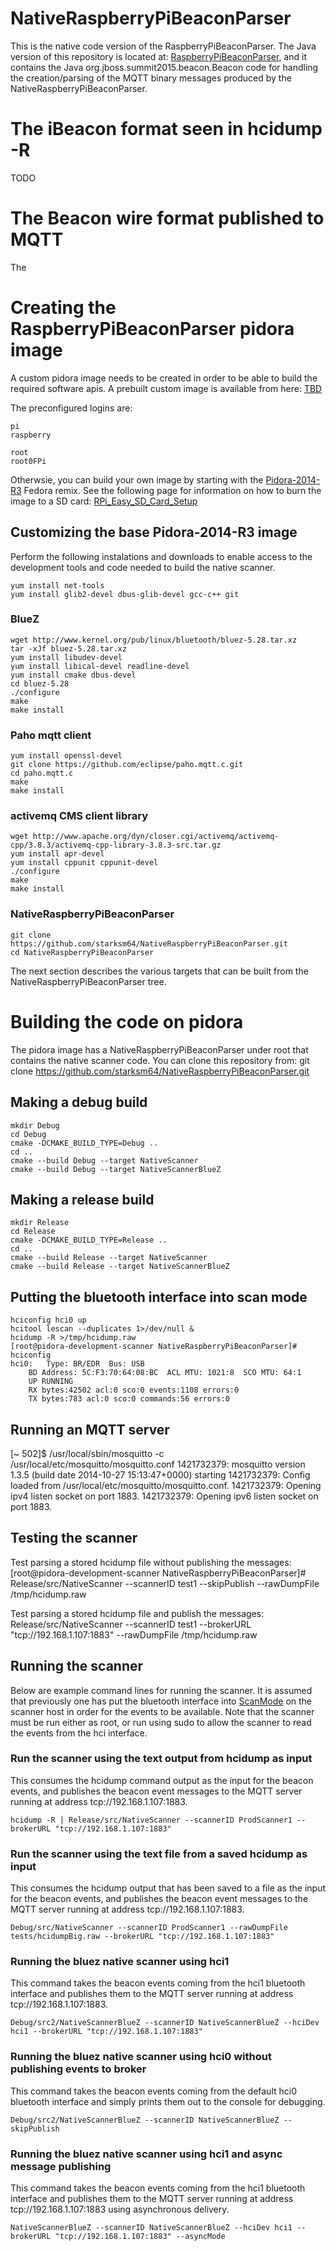 # NativeRaspberryPiBeaconParser
This is the native code version of the RaspberryPiBeaconParser. 
The Java version of this repository is located at: [RaspberryPiBeaconParser](https://github.com/starksm64/RaspberryPiBeaconParser), and it contains the Java org.jboss.summit2015.beacon.Beacon code for handling the creation/parsing of the MQTT binary messages produced by the NativeRaspberryPiBeaconParser.

# The iBeacon format seen in hcidump -R
TODO

# The Beacon wire format published to MQTT
The

# Creating the RaspberryPiBeaconParser pidora image
A custom pidora image needs to be created in order to be able to build the required software apis. A prebuilt custom image is available from here: [TBD]()

The preconfigured logins are:

	pi
	raspberry
	
	root
	root0FPi

Otherwsie, you can build your own image by starting with the
[Pidora-2014-R3](http://downloads.raspberrypi.org/pidora_latest) Fedora remix. See the following page for information on how to burn the image to a SD card:
[RPi_Easy_SD_Card_Setup](http://elinux.org/RPi_Easy_SD_Card_Setup)

## Customizing the base Pidora-2014-R3 image
Perform the following instalations and downloads to enable access to the development tools and code needed to build the native scanner.

	yum install net-tools
	yum install glib2-devel dbus-glib-devel gcc-c++ git

### BlueZ
	wget http://www.kernel.org/pub/linux/bluetooth/bluez-5.28.tar.xz
	tar -xJf bluez-5.28.tar.xz
	yum install libudev-devel
	yum install libical-devel readline-devel
	yum install cmake dbus-devel
	cd bluez-5.28
	./configure
	make
	make install


### Paho mqtt client
	yum install openssl-devel
	git clone https://github.com/eclipse/paho.mqtt.c.git
	cd paho.mqtt.c
	make
	make install

### activemq CMS client library
	wget http://www.apache.org/dyn/closer.cgi/activemq/activemq-cpp/3.8.3/activemq-cpp-library-3.8.3-src.tar.gz
	yum install apr-devel
	yum install cppunit cppunit-devel
	./configure
	make
	make install

### NativeRaspberryPiBeaconParser
	git clone https://github.com/starksm64/NativeRaspberryPiBeaconParser.git
	cd NativeRaspberryPiBeaconParser

The next section describes the various targets that can be built from the NativeRaspberryPiBeaconParser tree.


# Building the code on pidora
The pidora image has a NativeRaspberryPiBeaconParser under root that contains the native scanner code. You can clone
this repository from:
git clone https://github.com/starksm64/NativeRaspberryPiBeaconParser.git

## Making a debug build
	mkdir Debug
	cd Debug
	cmake -DCMAKE_BUILD_TYPE=Debug ..
	cd ..
	cmake --build Debug --target NativeScanner
	cmake --build Debug --target NativeScannerBlueZ

## Making a release build
	mkdir Release
	cd Release
	cmake -DCMAKE_BUILD_TYPE=Release ..
	cd ..
	cmake --build Release --target NativeScanner
	cmake --build Release --target NativeScannerBlueZ

## <a name="ScanMode"></a>Putting the bluetooth interface into scan mode
	hciconfig hci0 up
	hcitool lescan --duplicates 1>/dev/null &
	hcidump -R >/tmp/hcidump.raw
	[root@pidora-development-scanner NativeRaspberryPiBeaconParser]# hciconfig
	hci0:	Type: BR/EDR  Bus: USB
		BD Address: 5C:F3:70:64:08:BC  ACL MTU: 1021:8  SCO MTU: 64:1
		UP RUNNING 
		RX bytes:42502 acl:0 sco:0 events:1108 errors:0
		TX bytes:783 acl:0 sco:0 commands:56 errors:0

## Running an MQTT server
[~ 502]$ /usr/local/sbin/mosquitto -c /usr/local/etc/mosquitto/mosquitto.conf
1421732379: mosquitto version 1.3.5 (build date 2014-10-27 15:13:47+0000) starting
1421732379: Config loaded from /usr/local/etc/mosquitto/mosquitto.conf.
1421732379: Opening ipv4 listen socket on port 1883.
1421732379: Opening ipv6 listen socket on port 1883.

## Testing the scanner
Test parsing a stored hcidump file without publishing the messages:
[root@pidora-development-scanner NativeRaspberryPiBeaconParser]# Release/src/NativeScanner --scannerID test1 --skipPublish --rawDumpFile /tmp/hcidump.raw 

Test parsing a stored hcidump file and publish the messages:
Release/src/NativeScanner --scannerID test1 --brokerURL "tcp://192.168.1.107:1883" --rawDumpFile /tmp/hcidump.raw

## Running the scanner
Below are example command lines for running the scanner. It is assumed that previously one has put the bluetooth interface into [ScanMode](#ScanMode) on the scanner host in order for the events to be available. Note that the scanner must be run either as root, or run using sudo to allow the scanner to read the events from the hci interface.

### Run the scanner using the text output from hcidump as input
This consumes the hcidump command output as the input for the beacon events, and publishes the beacon event messages to the MQTT server running at address tcp://192.168.1.107:1883.
	
	hcidump -R | Release/src/NativeScanner --scannerID ProdScanner1 --brokerURL "tcp://192.168.1.107:1883"
	
### Run the scanner using the text file from a saved hcidump as input
This consumes the hcidump output that has been saved to a file as the input for the beacon events, and publishes the beacon event messages to the MQTT server running at address tcp://192.168.1.107:1883.
	
	Debug/src/NativeScanner --scannerID ProdScanner1 --rawDumpFile tests/hcidumpBig.raw --brokerURL "tcp://192.168.1.107:1883"
	
### Running the bluez native scanner using hci1
This command takes the beacon events coming from the hci1 bluetooth interface and publishes them to the MQTT server running at address tcp://192.168.1.107:1883.  

	Debug/src2/NativeScannerBlueZ --scannerID NativeScannerBlueZ --hciDev hci1 --brokerURL "tcp://192.168.1.107:1883"

### Running the bluez native scanner using hci0 without publishing events to broker
This command takes the beacon events coming from the default hci0 bluetooth interface and simply prints them out to the console for debugging.  

	Debug/src2/NativeScannerBlueZ --scannerID NativeScannerBlueZ --skipPublish
		
### Running the bluez native scanner using hci1 and async message publishing
This command takes the beacon events coming from the hci1 bluetooth interface and publishes them to the MQTT server running at address tcp://192.168.1.107:1883 using asynchronous delivery.

	NativeScannerBlueZ --scannerID NativeScannerBlueZ --hciDev hci1 --brokerURL "tcp://192.168.1.107:1883" --asyncMode
